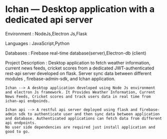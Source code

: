 # Ichan — Desktop application with a dedicated api server       
Environment : NodeJs,Electron Js,Flask

Languages : JavaScript,Python

Databases : Firebase real-time database(server),Electron-db (client)

Project Description : Desktop application to fetch weather information, current news feeds, cricket scores from a dedicated JWT-authenticated rest-api server developed on flask. Server sync data between different modules , firebase-admin-sdk, and Ichan application.


    Ichan --> A desktop application developed using Node Js environment and electron Js framework. It Provides Weather Information, Current News Feeds, Cricket scores and track users data in real time from ichan-api endpoinds.

    Ichan api --> A restful api server deployed using flask and firebase-admin sdk to authenticate user and then sync data between application and database. Authenticated applications can fetch data from different api endpoints.
    No user side dependencies are required just install application and good to go.
    
   
